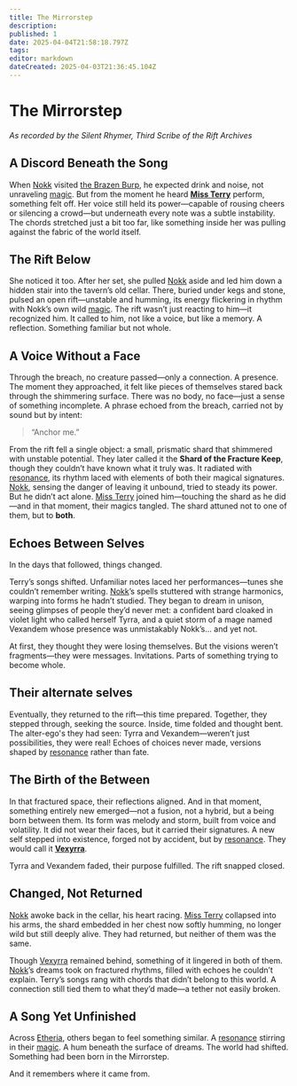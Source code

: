 ```yaml
---
title: The Mirrorstep
description: 
published: 1
date: 2025-04-04T21:58:18.797Z
tags: 
editor: markdown
dateCreated: 2025-04-03T21:36:45.104Z
---
```


# The Mirrorstep  
*As recorded by the Silent Rhymer, Third Scribe of the Rift Archives*

## A Discord Beneath the Song

When [Nokk](/being/character/nokk.md) visited [the Brazen Burp](/location/settlement/city/city-of-or/shop/the-brazen-burp.md), he expected drink and noise, not unraveling [magic](/structure/mechanic/magic.md). But from the moment he heard **[Miss Terry](/being/character/miss-terry.md)** perform, something felt off. Her voice still held its power—capable of rousing cheers or silencing a crowd—but underneath every note was a subtle instability. The chords stretched just a bit too far, like something inside her was pulling against the fabric of the world itself.

## The Rift Below

She noticed it too. After her set, she pulled [Nokk](/being/character/nokk.md) aside and led him down a hidden stair into the tavern’s old cellar. There, buried under kegs and stone, pulsed an open rift—unstable and humming, its energy flickering in rhythm with Nokk’s own wild [magic](/structure/mechanic/magic.md). The rift wasn’t just reacting to him—it recognized him. It called to him, not like a voice, but like a memory. A reflection. Something familiar but not whole.

## A Voice Without a Face

Through the breach, no creature passed—only a connection. A presence. The moment they approached, it felt like pieces of themselves stared back through the shimmering surface. There was no body, no face—just a sense of something incomplete. A phrase echoed from the breach, carried not by sound but by intent:

> “Anchor me.”

From the rift fell a single object: a small, prismatic shard that shimmered with unstable potential. They later called it the **Shard of the Fracture Keep**, though they couldn’t have known what it truly was. It radiated with [resonance](/structure/mechanic/resonance.md), its rhythm laced with elements of both their magical signatures. [Nokk](/being/character/nokk.md), sensing the danger of leaving it unbound, tried to steady its power. But he didn’t act alone. [Miss Terry](/being/character/miss-terry.md) joined him—touching the shard as he did—and in that moment, their magics tangled. The shard attuned not to one of them, but to **both**.

## Echoes Between Selves

In the days that followed, things changed.

Terry’s songs shifted. Unfamiliar notes laced her performances—tunes she couldn’t remember writing. [Nokk](/being/character/nokk.md)’s spells stuttered with strange harmonics, warping into forms he hadn’t studied. They began to dream in unison, seeing glimpses of people they’d never met: a confident bard cloaked in violet light who called herself Tyrra, and a quiet storm of a mage named Vexandem whose presence was unmistakably Nokk’s… and yet not.

At first, they thought they were losing themselves. But the visions weren’t fragments—they were messages. Invitations. Parts of something trying to become whole.

## Their alternate selves

Eventually, they returned to the rift—this time prepared. Together, they stepped through, seeking the source. Inside, time folded and thought bent. The alter-ego's they had seen: Tyrra and Vexandem—weren’t just possibilities, they were real! Echoes of choices never made, versions shaped by [resonance](/structure/mechanic/resonance.md) rather than fate.

## The Birth of the Between

In that fractured space, their reflections aligned. And in that moment, something entirely new emerged—not a fusion, not a hybrid, but a being born between them. Its form was melody and storm, built from voice and volatility. It did not wear their faces, but it carried their signatures. A new self stepped into existence, forged not by accident, but by [resonance](/structure/mechanic/resonance.md). They would call it **[Vexyrra](/being/deity/vexyrra.md)**.

Tyrra and Vexandem faded, their purpose fulfilled. The rift snapped closed.

## Changed, Not Returned

[Nokk](/being/character/nokk.md) awoke back in the cellar, his heart racing. [Miss Terry](/being/character/miss-terry.md) collapsed into his arms, the shard embedded in her chest now softly humming, no longer wild but still deeply alive. They had returned, but neither of them was the same.

Though [Vexyrra](/being/deity/vexyrra.md) remained behind, something of it lingered in both of them. [Nokk](/being/character/nokk.md)’s dreams took on fractured rhythms, filled with echoes he couldn’t explain. Terry’s songs rang with chords that didn’t belong to this world. A connection still tied them to what they’d made—a tether not easily broken.

## A Song Yet Unfinished

Across [Etheria](/etheria.md), others began to feel something similar. A [resonance](/structure/mechanic/resonance.md) stirring in their [magic](/structure/mechanic/magic.md). A hum beneath the surface of dreams. The world had shifted. Something had been born in the Mirrorstep.

And it remembers where it came from.
